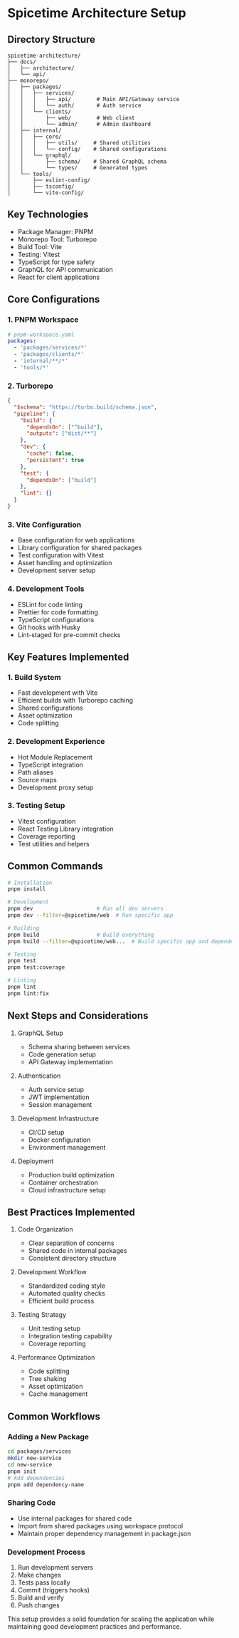 # Spicetime Architecture Setup

## Directory Structure
```
spicetime-architecture/
├── docs/
│   ├── architecture/
│   └── api/
├── monorepo/
│   ├── packages/
│   │   ├── services/
│   │   │   ├── api/        # Main API/Gateway service
│   │   │   └── auth/       # Auth service
│   │   └── clients/
│   │       ├── web/        # Web client
│   │       └── admin/      # Admin dashboard
│   ├── internal/
│   │   ├── core/
│   │   │   ├── utils/     # Shared utilities
│   │   │   └── config/    # Shared configurations
│   │   └── graphql/
│   │       ├── schema/    # Shared GraphQL schema
│   │       └── types/     # Generated types
│   └── tools/
│       ├── eslint-config/
│       ├── tsconfig/
│       └── vite-config/
```

## Key Technologies
- Package Manager: PNPM
- Monorepo Tool: Turborepo
- Build Tool: Vite
- Testing: Vitest
- TypeScript for type safety
- GraphQL for API communication
- React for client applications

## Core Configurations

### 1. PNPM Workspace
```yaml
# pnpm-workspace.yaml
packages:
  - 'packages/services/*'
  - 'packages/clients/*'
  - 'internal/**/*'
  - 'tools/*'
```

### 2. Turborepo
```json
{
  "$schema": "https://turbo.build/schema.json",
  "pipeline": {
    "build": {
      "dependsOn": ["^build"],
      "outputs": ["dist/**"]
    },
    "dev": {
      "cache": false,
      "persistent": true
    },
    "test": {
      "dependsOn": ["build"]
    },
    "lint": {}
  }
}
```

### 3. Vite Configuration
- Base configuration for web applications
- Library configuration for shared packages
- Test configuration with Vitest
- Asset handling and optimization
- Development server setup

### 4. Development Tools
- ESLint for code linting
- Prettier for code formatting
- TypeScript configurations
- Git hooks with Husky
- Lint-staged for pre-commit checks

## Key Features Implemented

### 1. Build System
- Fast development with Vite
- Efficient builds with Turborepo caching
- Shared configurations
- Asset optimization
- Code splitting

### 2. Development Experience
- Hot Module Replacement
- TypeScript integration
- Path aliases
- Source maps
- Development proxy setup

### 3. Testing Setup
- Vitest configuration
- React Testing Library integration
- Coverage reporting
- Test utilities and helpers

## Common Commands

```bash
# Installation
pnpm install

# Development
pnpm dev                    # Run all dev servers
pnpm dev --filter=@spicetime/web  # Run specific app

# Building
pnpm build                  # Build everything
pnpm build --filter=@spicetime/web...  # Build specific app and dependencies

# Testing
pnpm test
pnpm test:coverage

# Linting
pnpm lint
pnpm lint:fix
```

## Next Steps and Considerations

1. GraphQL Setup
   - Schema sharing between services
   - Code generation setup
   - API Gateway implementation

2. Authentication
   - Auth service setup
   - JWT implementation
   - Session management

3. Development Infrastructure
   - CI/CD setup
   - Docker configuration
   - Environment management

4. Deployment
   - Production build optimization
   - Container orchestration
   - Cloud infrastructure setup

## Best Practices Implemented

1. Code Organization
   - Clear separation of concerns
   - Shared code in internal packages
   - Consistent directory structure

2. Development Workflow
   - Standardized coding style
   - Automated quality checks
   - Efficient build process

3. Testing Strategy
   - Unit testing setup
   - Integration testing capability
   - Coverage reporting

4. Performance Optimization
   - Code splitting
   - Tree shaking
   - Asset optimization
   - Cache management

## Common Workflows

### Adding a New Package
```bash
cd packages/services
mkdir new-service
cd new-service
pnpm init
# Add dependencies
pnpm add dependency-name
```

### Sharing Code
- Use internal packages for shared code
- Import from shared packages using workspace protocol
- Maintain proper dependency management in package.json

### Development Process
1. Run development servers
2. Make changes
3. Tests pass locally
4. Commit (triggers hooks)
5. Build and verify
6. Push changes

This setup provides a solid foundation for scaling the application while maintaining good development practices and performance.
